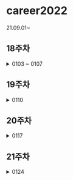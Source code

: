 # career2022
21.09.01~
## 18주차
<details>
  <summary>0103 ~ 0107</summary>
    - [ ] 프로젝트 마무리
</details>

## 19주차
<details>
  <summary>0110</summary>
    - [ ] 프로젝트 마무리   
    - [ ] 정보처리시험  
    - [ ] aws 정적페이지 배포하기   
    * cafe24 도메인 aws에서 배포하기   
    * svm인증서 레코드생성 해서 하루종일 기다리기   
    * https://aws.amazon.com/ko/premiumsupport/knowledge-center/resolve-cloudfront-bad-request-error/   
</details>

## 20주차
<details>
  <summary>0117</summary>
  
</details>

## 21주차
<details>
  <summary>0124</summary>
  - [ ] localStorage 로컬에 데이터 저장하기
</details>
